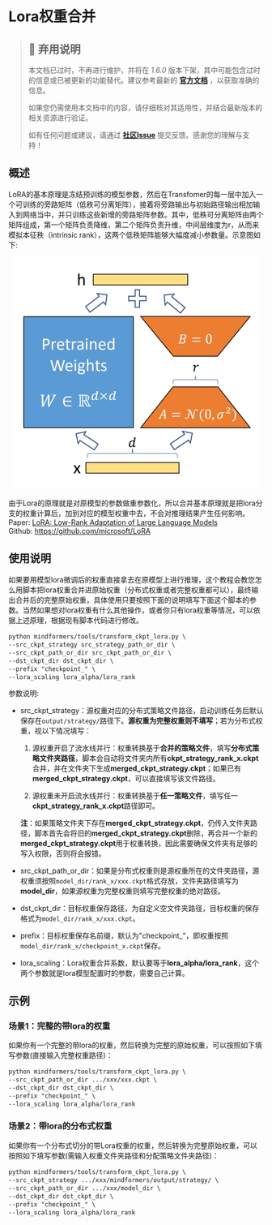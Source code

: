 
# Lora权重合并

> ## 🚨 弃用说明
>
> 本文档已过时，不再进行维护，并将在 *1.6.0* 版本下架，其中可能包含过时的信息或已被更新的功能替代。建议参考最新的 **[官方文档](https://www.mindspore.cn/mindformers/docs/zh-CN/r1.5.0/index.html)** ，以获取准确的信息。
>
> 如果您仍需使用本文档中的内容，请仔细核对其适用性，并结合最新版本的相关资源进行验证。
>
> 如有任何问题或建议，请通过 **[社区Issue](https://gitee.com/mindspore/mindformers/issues/new)** 提交反馈。感谢您的理解与支持！

## 概述

LoRA的基本原理是冻结预训练的模型参数，然后在Transfomer的每一层中加入一个可训练的旁路矩阵（低秩可分离矩阵），接着将旁路输出与初始路径输出相加输入到网络当中，并只训练这些新增的旁路矩阵参数。其中，低秩可分离矩阵由两个矩阵组成，第一个矩阵负责降维，第二个矩阵负责升维，中间层维度为r，从而来模拟本征秩（intrinsic rank），这两个低秩矩阵能够大幅度减小参数量。示意图如下:

<div align=center><img src="assets/Transform_Lorackpt/LoRA.png"></div>

由于Lora的原理就是对原模型的参数做重参数化，所以合并基本原理就是把lora分支的权重计算后，加到对应的模型权重中去，不会对推理结果产生任何影响。  
Paper: [LoRA: Low-Rank Adaptation of Large Language Models](https://arxiv.org/abs/2106.09685)  
Github: https://github.com/microsoft/LoRA

## 使用说明

如果要用模型lora微调后的权重直接拿去在原模型上进行推理，这个教程会教您怎么用脚本把lora权重合并进原始权重（分布式权重或者完整权重都可以），最终输出合并后的完整原始权重，具体使用只要按照下面的说明填写下面这个脚本的参数。当然如果想对lora权重有什么其他操作，或者你只有lora权重等情况，可以依据上述原理，根据现有脚本代码进行修改。

```shell
python mindformers/tools/transform_ckpt_lora.py \
--src_ckpt_strategy src_strategy_path_or_dir \
--src_ckpt_path_or_dir src_ckpt_path_or_dir \
--dst_ckpt_dir dst_ckpt_dir \
--prefix "checkpoint_" \
--lora_scaling lora_alpha/lora_rank
```

参数说明:

- src_ckpt_strategy：源权重对应的分布式策略文件路径，启动训练任务后默认保存在`output/strategy/`路径下。**源权重为完整权重则不填写**；若为分布式权重，视以下情况填写：

  1. 源权重开启了流水线并行：权重转换基于**合并的策略文件**，填写**分布式策略文件夹路径**，脚本会自动将文件夹内所有**ckpt_strategy_rank_x.ckpt**合并，并在文件夹下生成**merged_ckpt_strategy.ckpt**；如果已有**merged_ckpt_strategy.ckpt**，可以直接填写该文件路径。

  2. 源权重未开启流水线并行：权重转换基于**任一策略文件**，填写任一**ckpt_strategy_rank_x.ckpt**路径即可。

  **注**：如果策略文件夹下存在**merged_ckpt_strategy.ckpt**，仍传入文件夹路径，脚本首先会将旧的**merged_ckpt_strategy.ckpt**删除，再合并一个新的**merged_ckpt_strategy.ckpt**用于权重转换，因此需要确保文件夹有足够的写入权限，否则将会报错。

- src_ckpt_path_or_dir：如果是分布式权重则是源权重所在的文件夹路径，源权重须按照`model_dir/rank_x/xxx.ckpt`格式存放，文件夹路径填写为**model_dir**，如果源权重为完整权重则填写完整权重的绝对路径。
- dst_ckpt_dir：目标权重保存路径，为自定义空文件夹路径，目标权重的保存格式为`model_dir/rank_x/xxx.ckpt`。
- prefix：目标权重保存名前缀，默认为"checkpoint_"，即权重按照`model_dir/rank_x/checkpoint_x.ckpt`保存。
- lora_scaling：Lora权重合并系数，默认要等于**lora_alpha/lora_rank**，这个两个参数就是lora模型配置时的参数，需要自己计算。

## 示例

### 场景1：完整的带lora的权重

如果你有一个完整的带lora的权重，然后转换为完整的原始权重，可以按照如下填写参数(直接输入完整权重路径)：

```shell
python mindformers/tools/transform_ckpt_lora.py \
--src_ckpt_path_or_dir .../xxx/xxx.ckpt \
--dst_ckpt_dir dst_ckpt_dir \
--prefix "checkpoint_" \
--lora_scaling lora_alpha/lora_rank
```

### 场景2：带lora的分布式权重

如果你有一个分布式切分的带Lora权重的权重，然后转换为完整原始权重，可以按照如下填写参数(需输入权重文件夹路径和分配策略文件夹路径)：

```shell
python mindformers/tools/transform_ckpt_lora.py \
--src_ckpt_strategy .../xxx/mindformers/output/strategy/ \
--src_ckpt_path_or_dir .../xxx/model_dir \
--dst_ckpt_dir dst_ckpt_dir \
--prefix "checkpoint_" \
--lora_scaling lora_alpha/lora_rank
```
